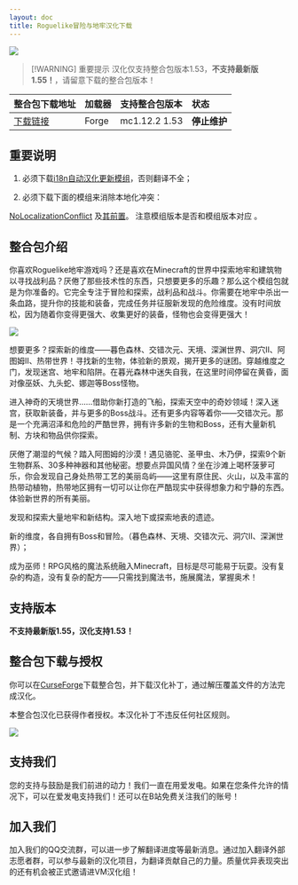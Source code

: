 ```yaml
---
layout: doc
title: Roguelike冒险与地牢汉化下载
---
```


![](https://s1.ax1x.com/2023/08/28/pPU44eJ.png)

> [!WARNING] 重要提示
> 汉化仅支持整合包版本1.53，**不支持最新版1.55！**，请留意下载的整合包版本！

<DownloadLinks :methods="[
  { id: 'lanzou', text: '下载汉化', icon: '/imgs/svg/lanzou.svg', link: 'https://vmhanhuazu.lanzoui.com/s/Rad-vmct-114' },
  { id: 'bilibili', text: '专栏介绍', icon: '/imgs/svg/bilibili.svg', link: 'https://www.bilibili.com/read/cv25214830/' },
  { id: 'lazy', text: '懒汉下载', icon: '/imgs/logo/logo_64.png', link: '/lazy/' }
]" />

整合包下载地址|加载器|支持整合包版本|状态
:-|:-|:-|:-
[下载链接](https://www.curseforge.com/minecraft/modpacks/roguelike-adventures-and-dungeons)|Forge|mc1.12.2 1.53|**停止维护**|

## 重要说明

1. 必须下载[i18n自动汉化更新模组](https://www.curseforge.com/minecraft/mc-mods/i18nupdatemod/download/5335196)，否则翻译不全；

2. 必须下载下面的模组来消除本地化冲突：

[NoLocalizationConflict](https://www.curseforge.com/minecraft/mc-mods/nolocalizationconflict/file)
及[其前置](https://www.curseforge.com/minecraft/mc-mods/mixin-booter)。
注意模组版本是否和模组版本对应 。

## 整合包介绍

你喜欢Roguelike地牢游戏吗？还是喜欢在Minecraft的世界中探索地牢和建筑物以寻找战利品？厌倦了那些技术性的东西，只想要更多的乐趣？那么这个模组包就是为你准备的。它完全专注于冒险和探索，战利品和战斗。你需要在地牢中杀出一条血路，提升你的技能和装备，完成任务并征服新发现的危险维度。没有时间放松，因为随着你变得更强大、收集更好的装备，怪物也会变得更强大！

![](https://media.forgecdn.net/attachments/225/123/2018-02-28_11.png)

想要更多？探索新的维度——暮色森林、交错次元、天境、深渊世界、洞穴II、阿图姆II、热带世界！寻找新的生物，体验新的景观，揭开更多的谜团。穿越维度之门，发现迷宫、地牢和陷阱。在暮光森林中迷失自我，在这里时间停留在黄昏，面对像巫妖、九头蛇、娜迦等Boss怪物。

进入神奇的天境世界……借助你新打造的飞船，探索天空中的奇妙领域！深入迷宫，获取新装备，并与更多的Boss战斗。还有更多内容等着你——交错次元。那是一个充满沼泽和危险的严酷世界，拥有许多新的生物和Boss，还有大量新机制、方块和物品供你探索。

厌倦了潮湿的气候？踏入阿图姆的沙漠！遇见骆驼、圣甲虫、木乃伊，探索9个新生物群系、30多种神器和其他秘密。想要点异国风情？坐在沙滩上喝杯菠萝可乐，你会发现自己身处热带工艺的美丽岛屿——这里有原住民、火山，以及丰富的热带动植物，热带地区拥有一切可以让你在严酷现实中获得想象力和宁静的东西。
体验新世界的所有美丽。

发现和探索大量地牢和新结构。深入地下或探索地表的遗迹。

新的维度，各自拥有Boss和冒险。（暮色森林、天境、交错次元、洞穴II、深渊世界）；

成为巫师！RPG风格的魔法系统融入Minecraft，目标是尽可能易于玩耍。没有复杂的构造，没有复杂的配方——只需找到魔法书，施展魔法，掌握奥术！

## 支持版本

**不支持最新版1.55，汉化支持1.53！**

## 整合包下载与授权

你可以在[CurseForge](https://www.curseforge.com/minecraft/modpacks/roguelike-adventures-and-dungeons)下载整合包，并下载汉化补丁，通过解压覆盖文件的方法完成汉化。

本整合包汉化已获得作者授权。本汉化补丁不违反任何社区规则。

![](/imgs/rad.png)

## 支持我们

您的支持与鼓励是我们前进的动力！我们一直在用爱发电。如果在您条件允许的情况下，可以在爱发电支持我们！还可以在B站免费关注我们的账号！

## 加入我们

加入我们的QQ交流群，可以进一步了解翻译进度等最新消息。通过加入翻译外部志愿者群，可以参与最新的汉化项目，为翻译贡献自己的力量。质量优异表现突出的还有机会被正式邀请进VM汉化组！

